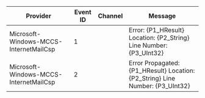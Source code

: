Provider                                |  Event ID  |  Channel  |  Message
----------------------------------------|------------|-----------|-------------------------------------------------------------------------------
Microsoft-Windows-MCCS-InternetMailCsp  |  1         |           |  Error: {P1_HResult} Location: {P2_String} Line Number: {P3_UInt32}
Microsoft-Windows-MCCS-InternetMailCsp  |  2         |           |  Error Propagated: {P1_HResult} Location: {P2_String} Line Number: {P3_UInt32}